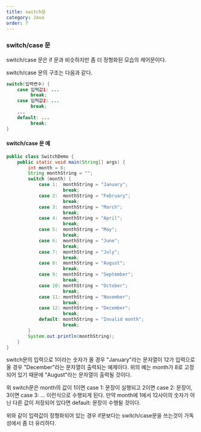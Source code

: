 ```yaml
---
title: switch문
category: Java
order: 7
---
```


### switch/case 문

switch/case 문은 if 문과 비슷하지만 좀 더 정형화된 모습의 제어문이다.

switch/case 문의 구조는 다음과 같다.

```java
switch(입력변수) {
    case 입력값1: ...
         break;
    case 입력값2: ...
         break;
    ...
    default: ...
         break;
}
```

#### switch/case 문 예
```java
public class SwitchDemo {
    public static void main(String[] args) {
        int month = 8;
        String monthString = "";
        switch (month) {
            case 1:  monthString = "January";
                     break;
            case 2:  monthString = "February";
                     break;
            case 3:  monthString = "March";
                     break;
            case 4:  monthString = "April";
                     break;
            case 5:  monthString = "May";
                     break;
            case 6:  monthString = "June";
                     break;
            case 7:  monthString = "July";
                     break;
            case 8:  monthString = "August";
                     break;
            case 9:  monthString = "September";
                     break;
            case 10: monthString = "October";
                     break;
            case 11: monthString = "November";
                     break;
            case 12: monthString = "December";
                     break;
            default: monthString = "Invalid month";
                     break;
        }
        System.out.println(monthString);
    }
}
```
switch문의 입력으로 1이라는 숫자가 올 경우 "January"라는 문자열이 12가 입력으로 올 경우 "December"라는 문자열이 출력되는 예제이다. 위의 예는 month가 8로 고정되어 있기 때문에 "August"라는 문자열이 출력될 것이다.

위 switch문은 month의 값이 1이면 case 1: 문장이 실행되고 2이면 case 2: 문장이, 3이면 case 3: ... 이런식으로 수행되게 된다. 만약 month에 1에서 12사이의 숫자가 아닌 다른 값이 저장되어 있다면 default: 문장이 수행될 것이다.

위와 같이 입력값이 정형화되어 있는 경우 if문보다는 switch/case문을 쓰는것이 가독성에서 좀 더 유리하다.
